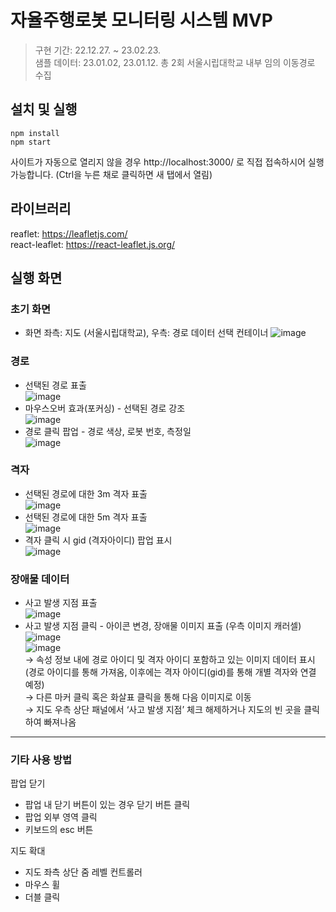 # 자율주행로봇 모니터링 시스템 MVP
> 구현 기간: 22.12.27. ~ 23.02.23.   
> 샘플 데이터: 23.01.02, 23.01.12. 총 2회 서울시립대학교 내부 임의 이동경로 수집

## 설치 및 실행
```
npm install
npm start
```
사이트가 자동으로 열리지 않을 경우 http://localhost:3000/ 로 직접 접속하시어 실행 가능합니다. (Ctrl을 누른 채로 클릭하면 새 탭에서 열림)

## 라이브러리
reaflet: https://leafletjs.com/   
react-leaflet: https://react-leaflet.js.org/

## 실행 화면

### 초기 화면
* 화면 좌측: 지도 (서울시립대학교), 우측: 경로 데이터 선택 컨테이너
![image](https://user-images.githubusercontent.com/72171903/220801615-8a4c952a-5c06-47c0-8c75-6279592bbba5.png)

### 경로
* 선택된 경로 표출   
![image](https://user-images.githubusercontent.com/72171903/220801683-7a652dcb-7a06-4178-8e65-69c99316af4a.png)   
* 마우스오버 효과(포커싱) - 선택된 경로 강조   
![image](https://user-images.githubusercontent.com/72171903/220801696-c122a22a-f401-4ee3-8cf7-08cfdb1aebeb.png)   
* 경로 클릭 팝업 - 경로 색상, 로봇 번호, 측정일    
![image](https://user-images.githubusercontent.com/72171903/220801708-3fb7dd4a-6050-46a3-8aed-8cb4bec83e93.png)   

### 격자
* 선택된 경로에 대한 3m 격자 표출   
![image](https://user-images.githubusercontent.com/72171903/220801735-174d44be-bac7-4288-b831-0e8d87c6256e.png)   
* 선택된 경로에 대한 5m 격자 표출   
![image](https://user-images.githubusercontent.com/72171903/220801752-3efc9a29-b1af-4b84-897e-d34f97ccd456.png)   
* 격자 클릭 시 gid (격자아이디) 팝업 표시   
![image](https://user-images.githubusercontent.com/72171903/220801769-b482b3be-84f5-4a6f-9594-5896b99246d3.png)   

### 장애물 데이터
* 사고 발생 지점 표출   
![image](https://user-images.githubusercontent.com/72171903/220801793-58971bcf-1e89-41ba-8455-bc24ddc88a12.png)   
* 사고 발생 지점 클릭 - 아이콘 변경, 장애물 이미지 표출 (우측 이미지 캐러셀)   
![image](https://user-images.githubusercontent.com/72171903/220801803-b68a52bc-e608-4ec0-a1a4-6f8e6ef97cd6.png)   
![image](https://user-images.githubusercontent.com/72171903/220801817-f2d4c045-3d44-4ec1-9650-5b0e417df4a7.png)   
→ 속성 정보 내에 경로 아이디 및 격자 아이디 포함하고 있는 이미지 데이터 표시 (경로 아이디를 통해 가져옴, 이후에는 격자 아이디(gid)를 통해 개별 격자와 연결 예정)   
→ 다른 마커 클릭 혹은 화살표 클릭을 통해 다음 이미지로 이동   
→ 지도 우측 상단 패널에서 ‘사고 발생 지점’ 체크 해제하거나 지도의 빈 곳을 클릭하여 빠져나옴   

---

### 기타 사용 방법
팝업 닫기
* 팝업 내 닫기 버튼이 있는 경우 닫기 버튼 클릭
* 팝업 외부 영역 클릭
* 키보드의 esc 버튼

지도 확대
* 지도 좌측 상단 줌 레벨 컨트롤러
* 마우스 휠
* 더블 클릭
